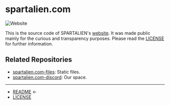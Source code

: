 # spartalien.com

![Website](https://img.shields.io/website?url=https://spartalien.com)

This is the source code of SPARTALIEN's [website](https://spartalien.com). It was made public mainly for the curious and transparency purposes. Please read the [LICENSE](LICENSE.md) for further information.

## Related Repositories

- [spartalien.com-files](https://github.com/etrusci-org/spartalien.com-files): Static files.
- [spartalien.com-discord](https://github.com/etrusci-org/spartalien.com-discord): Our space.

---

- [README](README.md) ←
- [LICENSE](LICENSE.md)
